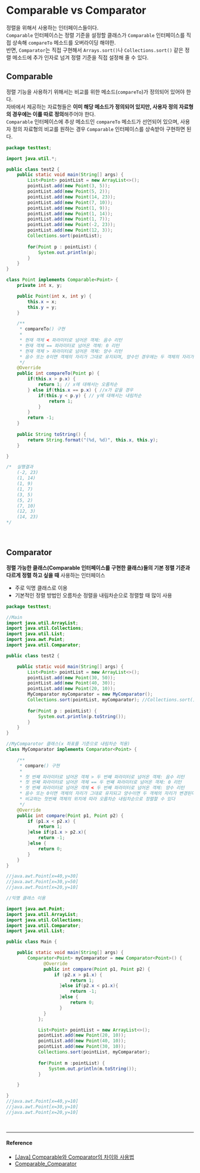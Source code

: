 # Comparable vs Comparator

정렬을 위해서 사용하는 인터페이스들이다.<br/>
`Comparable` 인터페이스는 정렬 기준을 설정할 클래스가 `Comparable` 인터페이스를 직접 상속해 `compareTo` 메소드를 오버라이딩 해야한. <br/>반면, `Comparator`는 직접 구현해서 `Arrays.sort()`나 `Collections.sort()` 같은 정렬 메소드에 추가 인자로 넘겨 정렬 기준을 직접 설정해 줄 수 있다.

## Comparable

정렬 기능을 사용하기 위해서는 비교를 위한 메소드(`compareTo`)가 정의되어 있어야 한다.<br/>
자바에서 제공하는 자료형들은 **이미 해당 메소드가 정의되어 있지만, 사용자 정의 자료형의 경우에는 이를 따로 정의**해주어야 한다.<br/>
`Comparable` 인터페이스에 추상 메소드인 `compareTo` 메소드가 선언되어 있으며, 사용자 정의 자료형의 비교를 원하는 경우 `Comparable` 인터페이스를 상속받아 구현하면 된다. 

```java
package testtest;

import java.util.*;

public class test2 {
    public static void main(String[] args) {
        List<Point> pointList = new ArrayList<>();
        pointList.add(new Point(3, 5));
        pointList.add(new Point(5, 2));
        pointList.add(new Point(14, 23));
        pointList.add(new Point(7, 10));
        pointList.add(new Point(1, 9));
        pointList.add(new Point(1, 14));
        pointList.add(new Point(1, 7));
        pointList.add(new Point(-2, 23));
        pointList.add(new Point(12, 3));
        Collections.sort(pointList);
        
        for(Point p : pointList) {
        	System.out.println(p);
        }
    }
}

class Point implements Comparable<Point> {
    private int x, y;

	public Point(int x, int y) {
    	this.x = x;
    	this.y = y;
    }

    /**
     * compareTo() 구현
     *
     * 현재 객체 < 파라미터로 넘어온 객체: 음수 리턴
     * 현재 객체 == 파라미터로 넘어온 객체: 0 리턴
     * 현재 객체 > 파라미터로 넘어온 객체: 양수 리턴
     * 음수 또는 0이면 객체의 자리가 그대로 유지되며, 양수인 경우에는 두 객체의 자리가 바뀐다.
     */ 
    @Override
    public int compareTo(Point p) {
        if(this.x > p.x) {
            return 1; // x에 대해서는 오름차순
        } else if(this.x == p.x) { //x가 같을 경우
            if(this.y < p.y) { // y에 대해서는 내림차순
                return 1;
            }
        }
        return -1;
    }
    
    public String toString() {
    	return String.format("(%d, %d)", this.x, this.y);
    }

}

/*  실행결과
    (-2, 23)
    (1, 14)
    (1, 9)
    (1, 7)
    (3, 5)
    (5, 2)
    (7, 10)
    (12, 3)
    (14, 23)
*/
```

<br/>

## Comparator

**정렬 가능한 클래스(Comparable 인터페이스를 구현한 클래스)들의 기본 정렬 기준과 다르게 정렬 하고 싶을 때** 사용하는 인터페이스 

- 주로 익명 클래스로 이용
- 기본적인 정렬 방법인 오름차순 정렬을 내림차순으로 정렬할 때 많이 사용

```java
package testtest;

//Main
import java.util.ArrayList;
import java.util.Collections;
import java.util.List;
import java.awt.Point;
import java.util.Comparator;

public class test2 {

	public static void main(String[] args) {
		List<Point> pointList = new ArrayList<>();
		pointList.add(new Point(30, 50));
		pointList.add(new Point(40, 30));
		pointList.add(new Point(20, 10));
		MyComparator myComparator = new MyComparator();
		Collections.sort(pointList, myComparator); //Collections.sort()나 Arrays.sort() 메서드에 커스텀된 Comparator 객체를 추가 인자로 넘긴다.
		
		for(Point p : pointList) {
			System.out.println(p.toString());
		}
	}
}

//MyComparotor 클래스(x 좌표를 기준으로 내림차순 적용)
class MyComparator implements Comparator<Point> {

    /**
     * compare() 구현
     *
     * 첫 번째 파라미터로 넘어온 객체 > 두 번째 파라미터로 넘어온 객체: 음수 리턴
     * 첫 번째 파라미터로 넘어온 객체 == 두 번째 파라미터로 넘어온 객체: 0 리턴
     * 첫 번째 파라미터로 넘어온 객체 < 두 번째 파라미터로 넘어온 객체: 양수 리턴
     * 음수 또는 0이면 객체의 자리가 그대로 유지되고 양수이면 두 객체의 자리가 변경된다
     * 비교하는 첫번째 객체의 위치에 따라 오름차순 내림차순으로 정렬할 수 있다
	 */
    @Override
	public int compare(Point p1, Point p2) {
		if (p1.x < p2.x) {
			return 1;
		}else if(p1.x > p2.x){ 
			return -1;
		}else {
			return 0;
		}
	}
}

//java.awt.Point[x=40,y=30]
//java.awt.Point[x=30,y=50]
//java.awt.Point[x=20,y=10]
```

```java
//익명 클래스 이용

import java.awt.Point;
import java.util.ArrayList;
import java.util.Collections;
import java.util.Comparator;
import java.util.List;

public class Main {

	public static void main(String[] args) {
		Comparator<Point> myComparator = new Comparator<Point>() {
			  @Override
			  public int compare(Point p1, Point p2) { 
				  if (p2.x > p1.x) {
						return 1;
					}else if(p2.x < p1.x){ 
						return -1;
					}else {
						return 0;
					}
			  }
			};

			List<Point> pointList = new ArrayList<>();
			pointList.add(new Point(20, 10));
			pointList.add(new Point(40, 10));
			pointList.add(new Point(30, 10));
			Collections.sort(pointList, myComparator);
			
			for(Point m :pointList) {
				System.out.println(m.toString());
			}

	}

}
//java.awt.Point[x=40,y=10]
//java.awt.Point[x=30,y=10]
//java.awt.Point[x=20,y=10]
```

<br/>

---

#### Reference

- [[Java] Comparable와 Comparator의 차이와 사용법](https://gmlwjd9405.github.io/2018/09/06/java-comparable-and-comparator.html)
- [Comparable_Comparator](https://github.com/JHRla/SIST-TEAM01/blob/master/%EB%B0%9C%ED%91%9C%EC%9E%90%EB%A3%8C/Comparable_Comparator.md)

